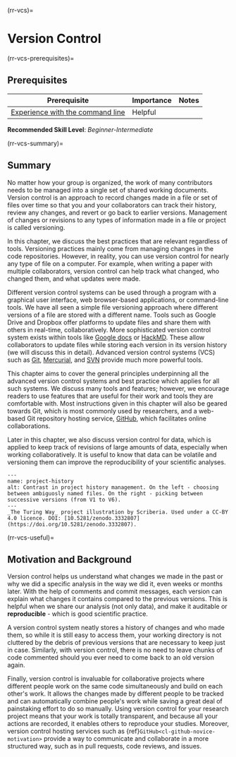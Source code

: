 (rr-vcs)=
# Version Control

(rr-vcs-prerequisites)=
## Prerequisites

| Prerequisite | Importance | Notes |
| -------------|----------|------|
|[Experience with the command line](https://programminghistorian.org/en/lessons/intro-to-bash) | Helpful |  |

**Recommended Skill Level**: _Beginner-Intermediate_

(rr-vcs-summary)=
## Summary

No matter how your group is organized, the work of many contributors needs to be managed into a single set of shared working documents.
Version control is an approach to record changes made in a file or set of files over time so that you and your collaborators can track their history, review any changes, and revert or go back to earlier versions.
Management of changes or revisions to any types of information made in a file or project is called versioning.

In this chapter, we discuss the best practices that are relevant regardless of tools.
Versioning practices mainly come from managing changes in the code repositories.
However, in reality, you can use version control for nearly any type of file on a computer.
For example, when writing a paper with multiple collaborators, version control can help track what changed, who changed them, and what updates were made.

Different version control systems can be used through a program with a graphical user interface, web browser-based applications, or command-line tools.
We have all seen a simple file versioning approach where different versions of a file are stored with a different name.
Tools such as Google Drive and Dropbox offer platforms to update files and share them with others in real-time, collaboratively.
More sophisticated version control system exists within tools like [Google docs](https://docs.google.com/) or [HackMD](http://hackmd.io/).
These allow collaborators to update files while storing each version in its version history (we will discuss this in detail).
Advanced version control systems (VCS) such as [Git](https://en.wikipedia.org/wiki/Git), [Mercurial](https://www.mercurial-scm.org/), and [SVN](https://subversion.apache.org/) provide much more powerful tools.

This chapter aims to cover the general principles underpinning all the advanced version control systems and best practice which applies for all such systems.
We discuss many tools and features; however, we encourage readers to use features that are useful for their work and tools they are comfortable with.
Most instructions given in this chapter will also be geared towards Git, which is most commonly used by researchers, and a web-based Git repository hosting service, [GitHub](https://github.com/), which facilitates online collaborations.

Later in this chapter, we also discuss version control for data, which is applied to keep track of revisions of large amounts of data, especially when working collaboratively.
It is useful to know that data can be volatile and versioning them can improve the reproducibility of your scientific analyses.

```{figure}  ../figures/project-history.jpg
---
name: project-history
alt: Contrast in project history management. On the left - choosing between ambiguosly named files. On the right - picking between successive versions (from V1 to V6).
---
_The Turing Way_ project illustration by Scriberia. Used under a CC-BY 4.0 licence. DOI: [10.5281/zenodo.3332807](https://doi.org/10.5281/zenodo.3332807).
```

(rr-vcs-useful)=
## Motivation and Background

Version control helps us understand what changes we made in the past or why we did a specific analysis in the way we did it, even weeks or months later.
With the help of comments and commit messages, each version can explain what changes it contains compared to the previous versions.
This is helpful when we share our analysis (not only data), and make it auditable or **reproducible** - which is good scientific practice.

A version control system neatly stores a history of changes and who made them, so while it is still easy to access them, your working directory is not cluttered by the debris of previous versions that are necessary to keep just in case.
Similarly, with version control, there is no need to leave chunks of code commented should you ever need to come back to an old version again.


Finally, version control is invaluable for collaborative projects where different people work on the same code simultaneously and build on each other's work.
It allows the changes made by different people to be tracked and can automatically combine people's work while saving a great deal of painstaking effort to do so manually.
Using version control for your research project means that your work is totally transparent, and because all your actions are recorded, it enables others to reproduce your studies.
Moreover, version control hosting services such as {ref}`GitHub<cl-github-novice-motivation>` provide a way to communicate and collaborate in a more structured way, such as in pull requests, code reviews, and issues.
